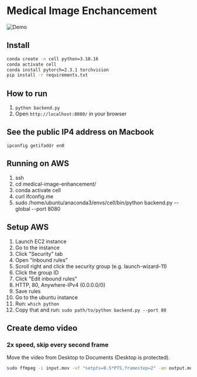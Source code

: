 # Medical Image Enchancement

![Demo](https://github.com/user-attachments/assets/19562dab-f550-4f52-bb0f-8f4f2009ca8e)

## Install

```bash
conda create -n cell python=3.10.16
conda activate cell
conda install pytorch=2.3.1 torchvision
pip install -r requirements.txt
```

## How to run

1. `python backend.py`
1. Open `http://localhost:8080/` in your browser

## See the public IP4 address on Macbook

`ipconfig getifaddr en0`

## Running on AWS

1. ssh
1. cd medical-image-enhancement/
1. conda activate cell
1. curl ifconfig.me
1. sudo /home/ubuntu/anaconda3/envs/cell/bin/python backend.py --global --port 8080


## Setup AWS

1. Launch EC2 instance
1. Go to the instance
1. Click "Security" tab
1. Open "Inbound rules"
1. Scroll right and click the security group (e.g. launch-wizard-11)
1. Click the group ID
1. Click "Edit inbound rules"
1. HTTP, 80, Anywhere-IPv4 (0.0.0.0/0)
1. Save rules
1. Go to the ubuntu instance
1. Run: `which python`
1. Copy that and run: `sudo path/to/python backend.py --port 80`

## Create demo video

### 2x speed, skip every second frame

Move the video from Desktop to Documents (Desktop is protected).

```bash
sudo ffmpeg -i input.mov -vf "setpts=0.5*PTS,framestep=2" -an output.mov
```